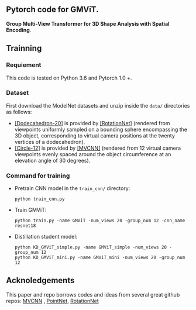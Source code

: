 ## Pytorch code for GMViT.
**Group Multi-View Transformer for 3D Shape Analysis with Spatial Encoding**.

## Trainning
###  Requiement
This code is tested on Python 3.6 and Pytorch 1.0 +.
###  Dataset
First download the ModelNet datasets and unzip inside the `data/` directories as follows:

- [[Dodecahedron-20]](https://data.airc.aist.go.jp/kanezaki.asako/data/modelnet40v2png_ori4.tar
) is provided by [[RotationNet]](https://github.com/kanezaki/pytorch-rotationnet) (rendered from viewpoints uniformly sampled on a bounding sphere encompassing the 3D object, corresponding to virtual camera positions at the twenty vertices of a dodecahedron).
- [[Circle-12]](https://supermoe.cs.umass.edu/shape_recog/depth_images.tar.gz) is provided by [[MVCNN]](https://github.com/jongchyisu/mvcnn_pytorch) (rendered from 12 virtual camera viewpoints evenly spaced around the object circumference at an elevation angle of 30 degrees).

### Command for training
- Pretrain CNN model in the `train_cnn/` directory: 

      python train_cnn.py

- Train GMViT: 

      python train.py -name GMViT -num_views 20 -group_num 12 -cnn_name resnet18 
      
- Distillation student model: 

      python KD_GMViT_simple.py -name GMViT_simple -num_views 20 -group_num 12
      python KD_GMViT_mini.py -name GMViT_mini -num_views 20 -group_num 12

## Acknoledgements

This paper and repo borrows codes and ideas from several great github repos:  [MVCNN](https://github.com/RBirkeland/MVCNN-PyTorch)  ,  [PointNet](https://github.com/charlesq34/pointnet),  [RotationNet](https://github.com/kanezaki/pytorch-rotationnet)
